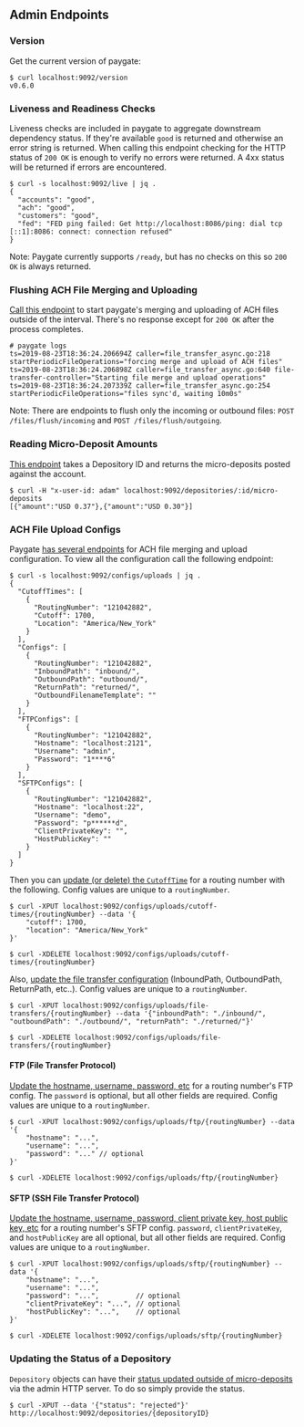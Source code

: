 ## Admin Endpoints

### Version

Get the current version of paygate:

```
$ curl localhost:9092/version
v0.6.0
```

### Liveness and Readiness Checks

Liveness checks are included in paygate to aggregate downstream dependency status. If they're available `good` is returned and otherwise an error string is returned. When calling this endpoint checking for the HTTP status of `200 OK` is enough to verify no errors were returned. A 4xx status will be returned if errors are encountered.

```
$ curl -s localhost:9092/live | jq .
{
  "accounts": "good",
  "ach": "good",
  "customers": "good",
  "fed": "FED ping failed: Get http://localhost:8086/ping: dial tcp [::1]:8086: connect: connection refused"
}
```

Note: Paygate currently supports `/ready`, but has no checks on this so `200 OK` is always returned.


### Flushing ACH File Merging and Uploading

[Call this endpoint](https://api.moov.io/admin/paygate/#post-/files/flush) to start paygate's merging and uploading of ACH files outside of the interval. There's no response except for `200 OK` after the process completes.

```
# paygate logs
ts=2019-08-23T18:36:24.206694Z caller=file_transfer_async.go:218 startPeriodicFileOperations="forcing merge and upload of ACH files"
ts=2019-08-23T18:36:24.206898Z caller=file_transfer_async.go:640 file-transfer-controller="Starting file merge and upload operations"
ts=2019-08-23T18:36:24.207339Z caller=file_transfer_async.go:254 startPeriodicFileOperations="files sync'd, waiting 10m0s"
```

Note: There are endpoints to flush only the incoming or outbound files: `POST /files/flush/incoming` and `POST /files/flush/outgoing`.

### Reading Micro-Deposit Amounts

[This endpoint](https://api.moov.io/admin/paygate/#get-/depositories/{depositoryId}/micro-deposits) takes a Depository ID and returns the micro-deposits posted against the account.

```
$ curl -H "x-user-id: adam" localhost:9092/depositories/:id/micro-deposits
[{"amount":"USD 0.37"},{"amount":"USD 0.30"}]
```

### ACH File Upload Configs

Paygate [has several endpoints](https://api.moov.io/admin/paygate/#get-/configs/filetransfers) for ACH file merging and upload configuration. To view all the configuration call the following endpoint:

```
$ curl -s localhost:9092/configs/uploads | jq .
{
  "CutoffTimes": [
    {
      "RoutingNumber": "121042882",
      "Cutoff": 1700,
      "Location": "America/New_York"
    }
  ],
  "Configs": [
    {
      "RoutingNumber": "121042882",
      "InboundPath": "inbound/",
      "OutboundPath": "outbound/",
      "ReturnPath": "returned/",
      "OutboundFilenameTemplate": ""
    }
  ],
  "FTPConfigs": [
    {
      "RoutingNumber": "121042882",
      "Hostname": "localhost:2121",
      "Username": "admin",
      "Password": "1****6"
    }
  ],
  "SFTPConfigs": [
    {
      "RoutingNumber": "121042882",
      "Hostname": "localhost:22",
      "Username": "demo",
      "Password": "p******d",
      "ClientPrivateKey": "",
      "HostPublicKey": ""
    }
  ]
}
```

Then you can [update (or delete) the `CutoffTime`](https://api.moov.io/admin/paygate/#put-/configs/filetransfers/{routingNumber}) for a routing number with the following. Config values are unique to a `routingNumber`.

```
$ curl -XPUT localhost:9092/configs/uploads/cutoff-times/{routingNumber} --data '{
    "cutoff": 1700,
    "location": "America/New_York"
}'
```

```
$ curl -XDELETE localhost:9092/configs/uploads/cutoff-times/{routingNumber}
```

Also, [update the file transfer configuration](https://api.moov.io/admin/paygate/#get-/configs/filetransfers/{routingNumber}) (InboundPath, OutboundPath, ReturnPath, etc..). Config values are unique to a `routingNumber`.

```
$ curl -XPUT localhost:9092/configs/uploads/file-transfers/{routingNumber} --data '{"inboundPath": "./inbound/", "outboundPath": "./outbound/", "returnPath": "./returned/"}'
```

```
$ curl -XDELETE localhost:9092/configs/uploads/file-transfers/{routingNumber}
```

#### FTP (File Transfer Protocol)

[Update the hostname, username, password, etc](https://api.moov.io/admin/paygate/#put-/configs/filetransfers/ftp/{routingNumber}) for a routing number's FTP config. The `password` is optional, but all other fields are required. Config values are unique to a `routingNumber`.

```
$ curl -XPUT localhost:9092/configs/uploads/ftp/{routingNumber} --data '{
    "hostname": "...",
    "username": "...",
    "password": "..." // optional
}'
```

```
$ curl -XDELETE localhost:9092/configs/uploads/ftp/{routingNumber}
```

#### SFTP (SSH File Transfer Protocol)

[Update the hostname, username, password, client private key, host public key, etc](https://api.moov.io/admin/paygate/#put-/configs/filetransfers/sftp/{routingNumber}) for a routing number's SFTP config. `password`, `clientPrivateKey`, and `hostPublicKey` are all optional, but all other fields are required. Config values are unique to a `routingNumber`.

```
$ curl -XPUT localhost:9092/configs/uploads/sftp/{routingNumber} --data '{
    "hostname": "...",
    "username": "...",
    "password": "...",         // optional
    "clientPrivateKey": "...", // optional
    "hostPublicKey": "...",    // optional
}'
```

```
$ curl -XDELETE localhost:9092/configs/uploads/sftp/{routingNumber}
```

### Updating the Status of a Depository

`Depository` objects can have their [status updated outside of micro-deposits](https://api.moov.io/admin/paygate/#put-/depositories/{depositoryId}) via the admin HTTP server. To do so simply provide the status.

```
$ curl -XPUT --data '{"status": "rejected"}' http://localhost:9092/depositories/{depositoryID}
```
